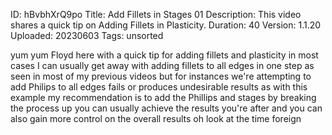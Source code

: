 ID: hBvbhXrQ9po
Title: Add Fillets in Stages 01
Description: This video shares a quick tip on Adding Fillets in Plasticity.
Duration: 40
Version: 1.1.20
Uploaded: 20230603
Tags: unsorted

yum yum Floyd here with a quick tip for
adding fillets and plasticity in most
cases I can usually get away with adding
fillets to all edges in one step as seen
in most of my previous videos but for
instances we're attempting to add
Philips to all edges fails or produces
undesirable results as with this example
my recommendation is to add the Phillips
and stages by breaking the process up
you can usually achieve the results
you're after and you can also gain more
control on the overall results
oh look at the time
foreign
